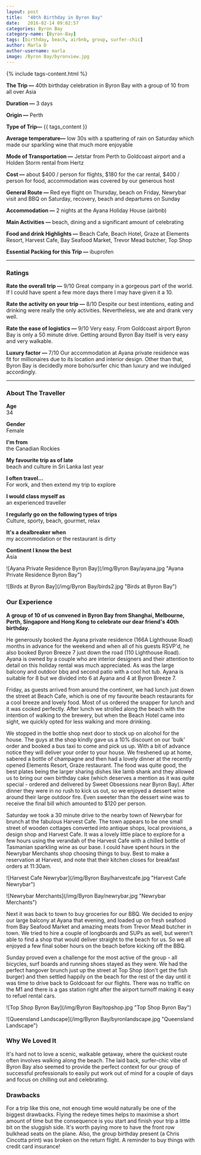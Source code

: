 ```yaml
---
layout: post
title:  "40th Birthday in Byron Bay"
date:   2016-02-14 09:02:57
categories: Byron Bay
category-name: [Byron-Bay]
tags: [birthday, beach, airbnb, group, surfer-chic]
author: Marla D
author-username: marla
image: /Byron Bay/byronview.jpg
---
```


{% include tags-content.html %}

**The Trip &mdash;** 40th birthday celebration in Byron Bay with a group of 10 from all over Asia

**Duration &mdash;** 3 days

**Origin &mdash;** Perth

**Type of Trip&mdash;** {{ tags_content }}

**Average temperature&mdash;** low 30s with a spattering of rain on Saturday which made our sparkling wine that much more enjoyable

**Mode of Transportation &mdash;** Jetstar from Perth to Goldcoast airport and a Holden Storm rental from Hertz

**Cost &mdash;** about $400 / person for flights, $180 for the car rental, $400 / person for food, accommodation was covered by our generous host

**General Route &mdash;** Red eye flight on Thursday, beach on Friday, Newrybar visit and BBQ on Saturday, recovery, beach and departures on Sunday

**Accommodation &mdash;** 2 nights at the Ayana Holiday House (airbnb)

**Main Activities &mdash;** beach, dining and a significant amount of celebrating

**Food and drink Highlights &mdash;** Beach Cafe, Beach Hotel, Graze at Elements Resort, Harvest Cafe, Bay Seafood Market, Trevor Mead butcher, Top Shop  

**Essential Packing for this Trip &mdash;** ibuprofen


<hr />

### Ratings

**Rate the overall trip &mdash;** 9/10 Great company in a gorgeous part of the world. If I could have spent a few more days there I may have given it a 10.

**Rate the activity on your trip &mdash;** 8/10 Despite our best intentions, eating and drinking were really the only activities. Nevertheless, we ate and drank very well.

**Rate the ease of logistics &mdash;** 9/10 Very easy. From Goldcoast airport Byron Bay is only a 50 minute drive. Getting around Byron Bay itself is very easy and very walkable.

**Luxury factor &mdash;** 7/10 Our accommodation at Ayana private residence was fit for millionaires due to its location and interior design. Other than that, Byron Bay is decidedly more boho/surfer chic than luxury and we indulged accordingly.

<hr />

### About The Traveller

**Age <br />** 34

**Gender <br />** Female

**I'm from <br />** the Canadian Rockies

**My favourite trip as of late <br />** beach and culture in Sri Lanka last year

**I often travel… <br />** For work, and then extend my trip to explore

**I would class myself as <br />** an experienced traveller

**I regularly go on the following types of trips <br />** Culture, sporty, beach, gourmet, relax

**It's a dealbreaker when <br />** my accommodation or the restaurant is dirty

**Continent I know the best <br />** Asia



![Ayana Private Residence Byron Bay](/img/Byron Bay/ayana.jpg "Ayana Private Residence Byron Bay")

![Birds at Byron Bay](/img/Byron Bay/birds2.jpg "Birds at Byron Bay")



### Our Experience
**A group of 10 of us convened in Byron Bay from Shanghai, Melbourne, Perth, Singapore and Hong Kong to celebrate our dear friend's 40th birthday.**  

He generously booked the Ayana private residence (166A Lighthouse Road) months in advance for the weekend and when all of his guests RSVP'd, he also booked Byron Breeze 7 just down the road (110 Lighthouse Road). Ayana is owned by a couple who are interior designers and their attention to detail on this holiday rental was much appreciated. As was the large balcony and outdoor bbq and second patio with a cool hot tub. Ayana is suitable for 8 but we divided into 6 at Ayana and 4 at Byron Breeze 7.

Friday, as guests arrived from around the continent, we had lunch just down the street at Beach Cafe, which is one of my favourite beach restaurants for a cool breeze and lovely food. Most of us ordered the snapper for lunch and it was cooked perfectly. After lunch we strolled along the beach with the intention of walking to the brewery, but when the Beach Hotel came into sight, we quickly opted for less walking and more drinking.

We stopped in the bottle shop next door to stock up on alcohol for the house. The guys at the shop kindly gave us a 10% discount on our 'bulk' order and booked a bus taxi to come and pick us up. With a bit of advance notice they will deliver your order to your house. We freshened up at home, sabered a bottle of champagne and then had a lovely dinner at the recently opened Elements Resort, Graze restaurant. The food was quite good, the best plates being the larger sharing dishes like lamb shank and they allowed us to bring our own birthday cake (which deserves a mention as it was quite special - ordered and delivered by Sweet Obsessions near Byron Bay). After dinner they were in no rush to kick us out, so we enjoyed a dessert wine around their large outdoor fire. Even sweeter than the dessert wine was to receive the final bill which amounted to $120 per person.

Saturday we took a 30 minute drive to the nearby town of Newrybar for brunch at the fabulous Harvest Cafe. The town appears to be one small street of wooden cottages converted into antique shops, local provisions, a design shop and Harvest Cafe. It was a lovely little place to explore for a few hours using the verandah of the Harvest Cafe with a chilled bottle of Tasmanian sparkling wine as our base. I could have spent hours in the Newrybar Merchants shop choosing things to buy. Best to make a reservation at Harvest, and note that their kitchen closes for breakfast orders at 11:30am.

![Harvest Cafe Newrybar](/img/Byron Bay/harvestcafe.jpg "Harvest Cafe Newrybar")

![Newrybar Merchants](/img/Byron Bay/newrybar.jpg "Newrybar Merchants")

Next it was back to town to buy groceries for our BBQ. We decided to enjoy our large balcony at Ayana that evening, and loaded up on fresh seafood from Bay Seafood Market and amazing meats from Trevor Mead butcher in town. We tried to hire a couple of longboards and SUPs as well, but weren't able to find a shop that would deliver straight to the beach for us. So we all enjoyed a few final sober hours on the beach before kicking off the BBQ.

Sunday proved even a challenge for the most active of the group - all bicycles, surf boards and running shoes stayed as they were. We had the perfect hangover brunch just up the street at Top Shop (don't get the fish burger) and then settled happily on the beach for the rest of the day until it was time to drive back to Goldcoast for our flights. There was no traffic on the M1 and there is a gas station right after the airport turnoff making it easy to refuel rental cars.



![Top Shop Byron Bay](/img/Byron Bay/topshop.jpg "Top Shop Byron Bay")

![Queensland Landscape](/img/Byron Bay/byronlandscape.jpg "Queensland Landscape")


### Why We Loved It
It's hard not to love a scenic, walkable getaway, where the quickest route often involves walking along the beach. The laid back, surfer-chic vibe of Byron Bay also seemed to provide the perfect context for our group of successful professionals to easily put work out of mind for a couple of days and focus on chilling out and celebrating.


### Drawbacks
For a trip like this one, not enough time would naturally be one of the biggest drawbacks. Flying the redeye times helps to maximise a short amount of time but the consequence is you start and finish your trip a little bit on the sluggish side. It's worth paying more to have the front row bulkhead seats on the plane. Also, the group birthday present (a Chris Cincotta print) was broken on the return flight. A reminder to buy things with credit card insurance!   
